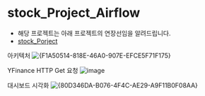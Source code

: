 # stock_Project_Airflow

- 해당 프로젝트는 아래 프로젝트의 연장선임을 알려드립니다.
- [stock_Porject](https://github.com/kdk0411/stock_Project)

아키텍처
![{F1A50514-818E-46A0-907E-EFCE5F71F175}](https://github.com/user-attachments/assets/17ebce96-1d9d-456e-ae17-9ebd72e9b580)

YFinance HTTP Get 요청
![image](https://github.com/user-attachments/assets/7ef1d105-0b3c-40bc-9011-c9db96ca277a)

대시보드 시각화
![{80D346DA-B076-4F4C-AE29-A9F11B0F08AA}](https://github.com/user-attachments/assets/49f53936-fd48-4bc7-af43-f9bc18948a39)

